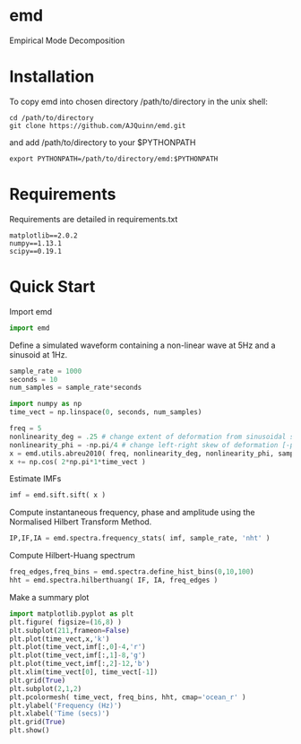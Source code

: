 # emd
Empirical Mode Decomposition

# Installation

To copy emd into chosen directory /path/to/directory in the unix shell:

```shell
cd /path/to/directory
git clone https://github.com/AJQuinn/emd.git
```
and add /path/to/directory to your $PYTHONPATH

```shell
export PYTHONPATH=/path/to/directory/emd:$PYTHONPATH
```

# Requirements

Requirements are detailed in requirements.txt

```
matplotlib==2.0.2
numpy==1.13.1
scipy==0.19.1
```

# Quick Start

Import emd

```python
import emd
```

Define a simulated waveform containing a non-linear wave at 5Hz and a sinusoid at 1Hz.

```python
sample_rate = 1000
seconds = 10
num_samples = sample_rate*seconds

import numpy as np
time_vect = np.linspace(0, seconds, num_samples)

freq = 5
nonlinearity_deg = .25 # change extent of deformation from sinusoidal shape [-1 to 1]
nonlinearity_phi = -np.pi/4 # change left-right skew of deformation [-pi to pi]
x = emd.utils.abreu2010( freq, nonlinearity_deg, nonlinearity_phi, sample_rate, seconds )
x += np.cos( 2*np.pi*1*time_vect )
```

Estimate IMFs

```python
imf = emd.sift.sift( x )
```

Compute instantaneous frequency, phase and amplitude using the Normalised Hilbert Transform Method.

```python
IP,IF,IA = emd.spectra.frequency_stats( imf, sample_rate, 'nht' )
```
Compute Hilbert-Huang spectrum

```python
freq_edges,freq_bins = emd.spectra.define_hist_bins(0,10,100)
hht = emd.spectra.hilberthuang( IF, IA, freq_edges )
```
Make a summary plot

```python
import matplotlib.pyplot as plt
plt.figure( figsize=(16,8) )
plt.subplot(211,frameon=False)
plt.plot(time_vect,x,'k')
plt.plot(time_vect,imf[:,0]-4,'r')
plt.plot(time_vect,imf[:,1]-8,'g')
plt.plot(time_vect,imf[:,2]-12,'b')
plt.xlim(time_vect[0], time_vect[-1])
plt.grid(True)
plt.subplot(2,1,2)
plt.pcolormesh( time_vect, freq_bins, hht, cmap='ocean_r' )
plt.ylabel('Frequency (Hz)')
plt.xlabel('Time (secs)')
plt.grid(True)
plt.show()
```

